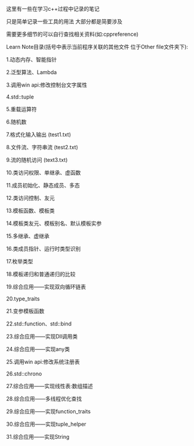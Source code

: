 这里有一些在学习c++过程中记录的笔记

只是简单记录一些工具的用法 大部分都是简要涉及

需要更多细节的可以自行查找相关资料(如:cppreference)

Learn Note目录(括号中表示当前程序关联的其他文件 位于Other file文件夹下):

1.动态内存、智能指针

2.泛型算法、Lambda

3.调用win api:修改控制台文字属性

4.std::tuple

5.重载运算符

6.随机数

7.格式化输入输出 (test1.txt)

8.文件流、字符串流 (test2.txt)

9.流的随机访问 (text3.txt)

10.类访问权限、单继承、虚函数

11.成员初始化、静态成员、多态

12.类访问控制、友元

13.模板函数、模板类

14.模板类友元、模板别名、默认模板实参

15.多继承、虚继承

16.类成员指针、运行时类型识别

17.枚举类型

18.模板递归和普通递归的比较

19.综合应用——实现双向循环链表

20.type_traits

21.变参模板函数

22.std::function、std::bind

23.综合应用——实现Dll调用类

24.综合应用——实现any类

25.调用win api:修改系统注册表

26.std::chrono

27.综合应用——实现线性表:数组描述

28.综合应用——多线程优化查找

29.综合应用——实现function_traits

30.综合应用——实现tuple_helper

31.综合应用——实现String
